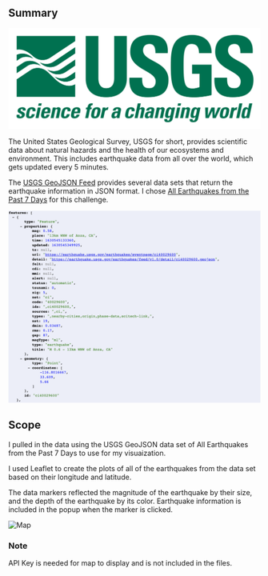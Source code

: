 ## Summary

![1-Logo](Images/1-Logo.png)

The United States Geological Survey, USGS for short, provides scientific data about natural hazards and the health of our ecosystems and environment. This includes earthquake data from all over the world, which gets updated every 5 minutes. 

The [USGS GeoJSON Feed](http://earthquake.usgs.gov/earthquakes/feed/v1.0/geojson.php) provides several data sets that return the earthquake information in JSON format. I chose [All Earthquakes from the Past 7 Days](https://earthquake.usgs.gov/earthquakes/feed/v1.0/summary/all_week.geojson) for this challenge.

![Data](Images/data.png)

## Scope
I pulled in the data using the USGS GeoJSON data set of All Earthquakes from the Past 7 Days to use for my visuaization.

I used Leaflet to create the plots of all of the earthquakes from the data set based on their longitude and latitude.

The data markers reflected the magnitude of the earthquake by their size, and the depth of the earthquake by its color. Earthquake information is included in the popup when the marker is clicked.

![Map](Images/map.png)

### Note
API Key is needed for map to display and is not included in the files.
